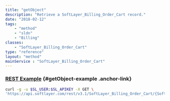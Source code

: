 ```yaml
---
title: "getObject"
description: "Retrieve a SoftLayer_Billing_Order_Cart record."
date: "2018-02-12"
tags:
    - "method"
    - "sldn"
    - "Billing"
classes:
    - "SoftLayer_Billing_Order_Cart"
type: "reference"
layout: "method"
mainService : "SoftLayer_Billing_Order_Cart"
---
```


### [REST Example](#getObject-example) <a href="/article/rest/"><i class="fas fa-question"></i></a> {#getObject-example .anchor-link} 
```bash
curl -g -u $SL_USER:$SL_APIKEY -X GET \
'https://api.softlayer.com/rest/v3.1/SoftLayer_Billing_Order_Cart/{SoftLayer_Billing_Order_CartID}/getObject'
```
